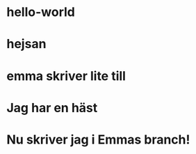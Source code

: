 # hello-world
# hejsan

# emma skriver lite till
# Jag har en häst
# Nu skriver jag i Emmas branch!

